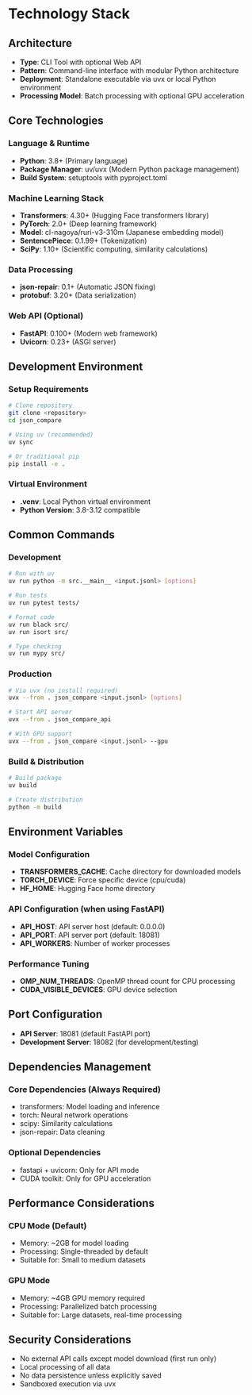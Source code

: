 # Technology Stack

## Architecture
- **Type**: CLI Tool with optional Web API
- **Pattern**: Command-line interface with modular Python architecture
- **Deployment**: Standalone executable via uvx or local Python environment
- **Processing Model**: Batch processing with optional GPU acceleration

## Core Technologies

### Language & Runtime
- **Python**: 3.8+ (Primary language)
- **Package Manager**: uv/uvx (Modern Python package management)
- **Build System**: setuptools with pyproject.toml

### Machine Learning Stack
- **Transformers**: 4.30+ (Hugging Face transformers library)
- **PyTorch**: 2.0+ (Deep learning framework)
- **Model**: cl-nagoya/ruri-v3-310m (Japanese embedding model)
- **SentencePiece**: 0.1.99+ (Tokenization)
- **SciPy**: 1.10+ (Scientific computing, similarity calculations)

### Data Processing
- **json-repair**: 0.1+ (Automatic JSON fixing)
- **protobuf**: 3.20+ (Data serialization)

### Web API (Optional)
- **FastAPI**: 0.100+ (Modern web framework)
- **Uvicorn**: 0.23+ (ASGI server)

## Development Environment

### Setup Requirements
```bash
# Clone repository
git clone <repository>
cd json_compare

# Using uv (recommended)
uv sync

# Or traditional pip
pip install -e .
```

### Virtual Environment
- **.venv**: Local Python virtual environment
- **Python Version**: 3.8-3.12 compatible

## Common Commands

### Development
```bash
# Run with uv
uv run python -m src.__main__ <input.jsonl> [options]

# Run tests
uv run pytest tests/

# Format code
uv run black src/
uv run isort src/

# Type checking
uv run mypy src/
```

### Production
```bash
# Via uvx (no install required)
uvx --from . json_compare <input.jsonl> [options]

# Start API server
uvx --from . json_compare_api

# With GPU support
uvx --from . json_compare <input.jsonl> --gpu
```

### Build & Distribution
```bash
# Build package
uv build

# Create distribution
python -m build
```

## Environment Variables

### Model Configuration
- **TRANSFORMERS_CACHE**: Cache directory for downloaded models
- **TORCH_DEVICE**: Force specific device (cpu/cuda)
- **HF_HOME**: Hugging Face home directory

### API Configuration (when using FastAPI)
- **API_HOST**: API server host (default: 0.0.0.0)
- **API_PORT**: API server port (default: 18081)
- **API_WORKERS**: Number of worker processes

### Performance Tuning
- **OMP_NUM_THREADS**: OpenMP thread count for CPU processing
- **CUDA_VISIBLE_DEVICES**: GPU device selection

## Port Configuration
- **API Server**: 18081 (default FastAPI port)
- **Development Server**: 18082 (for development/testing)

## Dependencies Management

### Core Dependencies (Always Required)
- transformers: Model loading and inference
- torch: Neural network operations
- scipy: Similarity calculations
- json-repair: Data cleaning

### Optional Dependencies
- fastapi + uvicorn: Only for API mode
- CUDA toolkit: Only for GPU acceleration

## Performance Considerations

### CPU Mode (Default)
- Memory: ~2GB for model loading
- Processing: Single-threaded by default
- Suitable for: Small to medium datasets

### GPU Mode
- Memory: ~4GB GPU memory required
- Processing: Parallelized batch processing
- Suitable for: Large datasets, real-time processing

## Security Considerations
- No external API calls except model download (first run only)
- Local processing of all data
- No data persistence unless explicitly saved
- Sandboxed execution via uvx